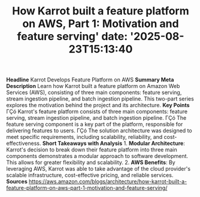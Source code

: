 ﻿---
title: "How Karrot built a feature platform on AWS, Part 1: Motivation and feature serving'
date: '2025-08-23T15:13:40"
category: "Markets"
summary: ""
slug: "how karrot built a feature platform on aws part 1 motivation"
source_urls:
  - "https://aws.amazon.com/blogs/architecture/how-karrot-built-a-feature-platform-on-aws-part-1-motivation-and-feature-serving/"
seo:
  title: "How Karrot built a feature platform on AWS, Part 1: Motivation and feature serving | Hash n Hedge'
  description: '"
  keywords: ["news", "markets", "brief"]
---
**Headline** Karrot Develops Feature Platform on AWS  **Summary Meta Description** Learn how Karrot built a feature platform on Amazon Web Services (AWS), consisting of three main components: feature serving, stream ingestion pipeline, and batch ingestion pipeline. This two-part series explores the motivation behind the project and its architecture.  **Key Points**  ΓÇó Karrot's feature platform consists of three main components: feature serving, stream ingestion pipeline, and batch ingestion pipeline. ΓÇó The feature serving component is a key part of the platform, responsible for delivering features to users. ΓÇó The solution architecture was designed to meet specific requirements, including scalability, reliability, and cost-effectiveness.  **Short Takeaways with Analysis**  1. **Modular Architecture**: Karrot's decision to break down their feature platform into three main components demonstrates a modular approach to software development. This allows for greater flexibility and scalability. 2. **AWS Benefits**: By leveraging AWS, Karrot was able to take advantage of the cloud provider's scalable infrastructure, cost-effective pricing, and reliable services.  **Sources** https://aws.amazon.com/blogs/architecture/how-karrot-built-a-feature-platform-on-aws-part-1-motivation-and-feature-serving/ 
